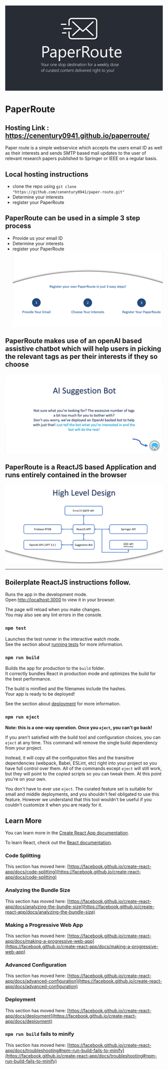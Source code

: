 ![alt text](https://github.com/cenentury0941/paper-route/blob/main/src/component/images/thumb.png)


# PaperRoute
## Hosting Link : https://cenentury0941.github.io/paperroute/
Paper route is a simple webservice which accepts the users email ID as well as their interests and sends SMTP based mail updates to the user of relevant research papers published to Springer or IEEE on a regular basis.

## Local hosting instructions
- clone the repo using ```git clone "https://github.com/cenentury0941/paper-route.git"```
- Determine your interests
- register your PaperRoute

## PaperRoute can be used in a simple 3 step process
- Provide us your email ID
- Determine your interests
- register your PaperRoute
![alt text](https://github.com/cenentury0941/paper-route/blob/main/src/component/images/steps_bg.png)

## PaperRoute makes use of an openAI based assistive chatbot which will help users in picking the relevant tags as per their interests if they so choose
![alt text](https://github.com/cenentury0941/paper-route/blob/main/src/component/images/bot_bg.png)

## PaperRoute is a ReactJS based Application and runs entirely contained in the browser
![alt text]( https://github.com/cenentury0941/paper-route/blob/main/src/component/images/hld_bg.png )

 --------------------- 
## Boilerplate ReactJS instructions follow.

Runs the app in the development mode.\
Open [http://localhost:3000](http://localhost:3000) to view it in your browser.

The page will reload when you make changes.\
You may also see any lint errors in the console.

### `npm test`

Launches the test runner in the interactive watch mode.\
See the section about [running tests](https://facebook.github.io/create-react-app/docs/running-tests) for more information.

### `npm run build`

Builds the app for production to the `build` folder.\
It correctly bundles React in production mode and optimizes the build for the best performance.

The build is minified and the filenames include the hashes.\
Your app is ready to be deployed!

See the section about [deployment](https://facebook.github.io/create-react-app/docs/deployment) for more information.

### `npm run eject`

**Note: this is a one-way operation. Once you `eject`, you can't go back!**

If you aren't satisfied with the build tool and configuration choices, you can `eject` at any time. This command will remove the single build dependency from your project.

Instead, it will copy all the configuration files and the transitive dependencies (webpack, Babel, ESLint, etc) right into your project so you have full control over them. All of the commands except `eject` will still work, but they will point to the copied scripts so you can tweak them. At this point you're on your own.

You don't have to ever use `eject`. The curated feature set is suitable for small and middle deployments, and you shouldn't feel obligated to use this feature. However we understand that this tool wouldn't be useful if you couldn't customize it when you are ready for it.

## Learn More

You can learn more in the [Create React App documentation](https://facebook.github.io/create-react-app/docs/getting-started).

To learn React, check out the [React documentation](https://reactjs.org/).

### Code Splitting

This section has moved here: [https://facebook.github.io/create-react-app/docs/code-splitting](https://facebook.github.io/create-react-app/docs/code-splitting)

### Analyzing the Bundle Size

This section has moved here: [https://facebook.github.io/create-react-app/docs/analyzing-the-bundle-size](https://facebook.github.io/create-react-app/docs/analyzing-the-bundle-size)

### Making a Progressive Web App

This section has moved here: [https://facebook.github.io/create-react-app/docs/making-a-progressive-web-app](https://facebook.github.io/create-react-app/docs/making-a-progressive-web-app)

### Advanced Configuration

This section has moved here: [https://facebook.github.io/create-react-app/docs/advanced-configuration](https://facebook.github.io/create-react-app/docs/advanced-configuration)

### Deployment

This section has moved here: [https://facebook.github.io/create-react-app/docs/deployment](https://facebook.github.io/create-react-app/docs/deployment)

### `npm run build` fails to minify

This section has moved here: [https://facebook.github.io/create-react-app/docs/troubleshooting#npm-run-build-fails-to-minify](https://facebook.github.io/create-react-app/docs/troubleshooting#npm-run-build-fails-to-minify)
